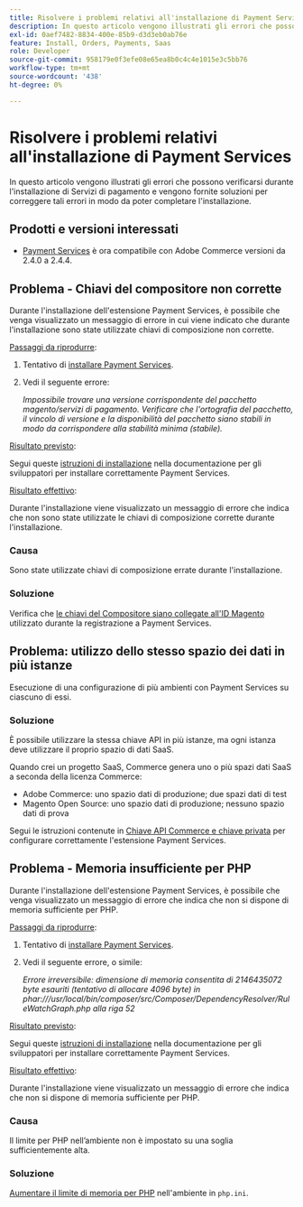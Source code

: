 ```yaml
---
title: Risolvere i problemi relativi all'installazione di Payment Services
description: In questo articolo vengono illustrati gli errori che possono verificarsi durante l'installazione di Servizi di pagamento e vengono fornite soluzioni per correggere tali errori in modo da poter completare l'installazione.
exl-id: 0aef7482-8834-400e-85b9-d3d3eb0ab76e
feature: Install, Orders, Payments, Saas
role: Developer
source-git-commit: 958179e0f3efe08e65ea8b0c4c4e1015e3c5bb76
workflow-type: tm+mt
source-wordcount: '438'
ht-degree: 0%

---
```


# Risolvere i problemi relativi all&#39;installazione di Payment Services

In questo articolo vengono illustrati gli errori che possono verificarsi durante l&#39;installazione di Servizi di pagamento e vengono fornite soluzioni per correggere tali errori in modo da poter completare l&#39;installazione.

## Prodotti e versioni interessati

* [Payment Services](https://marketplace.magento.com/magento-payment-services.html) è ora compatibile con Adobe Commerce versioni da 2.4.0 a 2.4.4.

## Problema - Chiavi del compositore non corrette

Durante l&#39;installazione dell&#39;estensione Payment Services, è possibile che venga visualizzato un messaggio di errore in cui viene indicato che durante l&#39;installazione sono state utilizzate chiavi di composizione non corrette.

<u>Passaggi da riprodurre</u>:

1. Tentativo di [installare Payment Services](https://experienceleague.adobe.com/docs/commerce-merchant-services/payment-services/get-started/install.html?lang=it).
1. Vedi il seguente errore:

   *Impossibile trovare una versione corrispondente del pacchetto magento/servizi di pagamento. Verificare che l&#39;ortografia del pacchetto, il vincolo di versione e la disponibilità del pacchetto siano stabili in modo da corrispondere alla stabilità minima (stabile).*

<u>Risultato previsto</u>:

Segui queste [istruzioni di installazione](https://experienceleague.adobe.com/docs/commerce-merchant-services/payment-services/get-started/install.html?lang=it) nella documentazione per gli sviluppatori per installare correttamente Payment Services.

<u>Risultato effettivo</u>:

Durante l&#39;installazione viene visualizzato un messaggio di errore che indica che non sono state utilizzate le chiavi di composizione corrette durante l&#39;installazione.

### Causa

Sono state utilizzate chiavi di composizione errate durante l&#39;installazione.

### Soluzione

Verifica che [le chiavi del Compositore siano collegate all&#39;ID Magento](https://experienceleague.adobe.com/docs/commerce-merchant-services/payment-services/get-started/install.html?lang=it#incorrect-composer-keys) utilizzato durante la registrazione a Payment Services.

## Problema: utilizzo dello stesso spazio dei dati in più istanze

Esecuzione di una configurazione di più ambienti con Payment Services su ciascuno di essi.

### Soluzione

È possibile utilizzare la stessa chiave API in più istanze, ma ogni istanza deve utilizzare il proprio spazio di dati SaaS.

Quando crei un progetto SaaS, Commerce genera uno o più spazi dati SaaS a seconda della licenza Commerce:

* Adobe Commerce: uno spazio dati di produzione; due spazi dati di test
* Magento Open Source: uno spazio dati di produzione; nessuno spazio dati di prova

Segui le istruzioni contenute in [Chiave API Commerce e chiave privata](https://experienceleague.adobe.com/docs/commerce-merchant-services/payment-services/get-started/connect.html?lang=it#obtain-api-credentials) per configurare correttamente l&#39;estensione Payment Services.

## Problema - Memoria insufficiente per PHP

Durante l&#39;installazione dell&#39;estensione Payment Services, è possibile che venga visualizzato un messaggio di errore che indica che non si dispone di memoria sufficiente per PHP.

<u>Passaggi da riprodurre</u>:

1. Tentativo di [installare Payment Services](https://experienceleague.adobe.com/docs/commerce-merchant-services/payment-services/get-started/install.html?lang=it).
1. Vedi il seguente errore, o simile:

   *Errore irreversibile: dimensione di memoria consentita di 2146435072 byte esauriti (tentativo di allocare 4096 byte) in phar:///usr/local/bin/composer/src/Composer/DependencyResolver/RuleWatchGraph.php alla riga 52*

<u>Risultato previsto</u>:

Segui queste [istruzioni di installazione](https://experienceleague.adobe.com/docs/commerce-merchant-services/payment-services/get-started/install.html?lang=it) nella documentazione per gli sviluppatori per installare correttamente Payment Services.

<u>Risultato effettivo</u>:

Durante l&#39;installazione viene visualizzato un messaggio di errore che indica che non si dispone di memoria sufficiente per PHP.

### Causa

Il limite per PHP nell’ambiente non è impostato su una soglia sufficientemente alta.

### Soluzione

[Aumentare il limite di memoria per PHP](https://experienceleague.adobe.com/docs/commerce-merchant-services/payment-services/get-started/install.html?lang=it#not-enough-memory-for-php) nell&#39;ambiente in `php.ini`.
